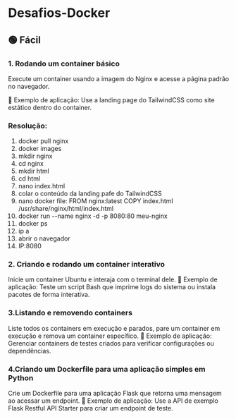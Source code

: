 # Desafios-Docker

## 🟢 Fácil
### 1. Rodando um container básico
Execute um container usando a imagem do Nginx e acesse a página padrão no navegador.

🔹 Exemplo de aplicação: Use a landing page do TailwindCSS como site estático dentro do container.

### Resolução:
1. docker pull nginx
2. docker images
3. mkdir nginx
4. cd nginx
5. mkdir html
6. cd html
7. nano index.html
8. colar o conteúdo da landing pafe do TailwindCSS
9. nano docker file: FROM nginx:latest   COPY index.html /usr/share/nginx/html/index.html
10. docker run --name nginx -d -p 8080:80 meu-nginx
11. docker ps
12. ip a
13. abrir o navegador
14. IP:8080

### 2. Criando e rodando um container interativo
Inicie um container Ubuntu e interaja com o terminal dele.
🔹 Exemplo de aplicação: Teste um script Bash que imprime logs do sistema ou instala pacotes de forma interativa.

### 3.Listando e removendo containers
Liste todos os containers em execução e parados, pare um container em execução e remova um container específico.
🔹 Exemplo de aplicação: Gerenciar containers de testes criados para verificar configurações ou dependências.

### 4.Criando um Dockerfile para uma aplicação simples em Python
Crie um Dockerfile para uma aplicação Flask que retorna uma mensagem ao acessar um endpoint.
🔹 Exemplo de aplicação: Use a API de exemplo Flask Restful API Starter para criar um endpoint de teste.
